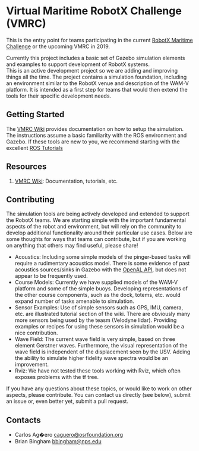 # Virtual Maritime RobotX Challenge (VMRC)

This is the entry point for teams participating in the current [RobotX Maritime Challenge](http://robotx.org/) or the upcoming VMRC in 2019.

Currently this project includes a basic set of Gazebo simulation elements and examples to support development of RobotX systems.  
This is an active development project so we are adding and improving things all the time.  The project contains a simulation foundation, including an environment similar 
to the RobotX venue and description of the WAM-V platform.  It is intended as a first step for teams that would then extend the tools for their specific development needs.

## Getting Started

The [VMRC Wiki](https://bitbucket.org/osrf/vmrc/wiki) provides documentation on how to setup the simulation.  
The instructions assume a basic familiarity with the ROS environment and Gazebo.  If these tools are new to you, we recommend starting with the excellent [ROS Tutorials](http://wiki.ros.org/ROS/Tutorials)


## Resources

1. [VMRC Wiki](https://bitbucket.org/osrf/vmrc/wiki): Documentation, tutorials, etc.

## Contributing

The simulation tools are being actively developed and extended to support the RobotX teams.  We are starting simple with the important fundamental aspects of the robot and environment, 
but will rely on the community to develop additional functionality around their particular use cases.  Below are some thoughts for ways that teams can contribute, but if you
are working on anything that others may find useful, please share!

 * Acoustics: Including some simple models of the pinger-based tasks will require a rudimentary acoustics model.  There is some evidence of past acoustics sources/sinks in Gazebo with the [OpenAL API](http://osrf-distributions.s3.amazonaws.com/gazebo/api/7.1.0/classgazebo_1_1util_1_1OpenAL.html), but does not appear to be frequently used.
 * Course Models:  Currently we have supplied models of the WAM-V platform and some of the simple buoys.  Developing representations of the other course components, such as the dock, totems, etc. would expand number of tasks amenable to simulation. 
 * Sensor Examples: Use of simple sensors such as GPS, IMU, camera, etc. are illustrated tutorial section of the wiki.  There are obviously many more sensors being used by the teasm (Velodyne lidar).  Providing examples or recipes for using these sensors in simulation would be a nice contribution.
 * Wave Field: The current wave field is very simple, based on three element Gerstner waves.  Furthermore, the visual representation of the wave field is independent of the displacement seen by the USV.  Adding the ability to simulate higher fidelity wave spectra would be an improvement.
 * Rviz: We have not tested these tools working with Rviz, which often exposes problems with the tf tree.  
 
If you have any questions about these topics, or would like to work on other aspects, please contribute.  You can contact us directly (see below), submit an issue or, even better yet, submit a pull request.

## Contacts

 * Carlos Ag�ero <caguero@osrfoundation.org>
 * Brian Bingham <bbingham@nps.edu>
